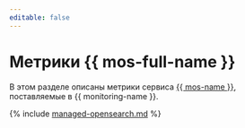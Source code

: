 ```yaml
---
editable: false
---
```


# Метрики {{ mos-full-name }}

В этом разделе описаны метрики сервиса [{{ mos-name }}](../../managed-opensearch/), поставляемые в {{ monitoring-name }}.

{% include [managed-opensearch.md](../../_includes/monitoring/metrics-ref/managed-opensearch.md) %}